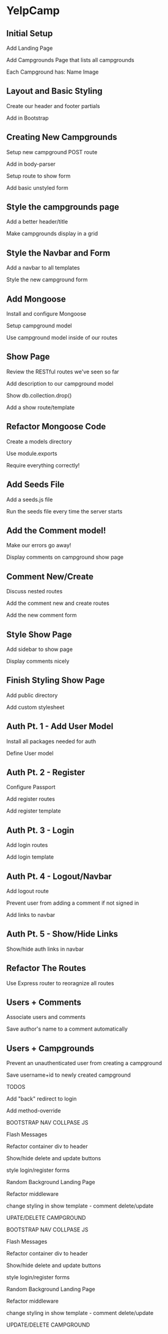 
# YelpCamp
## Initial Setup

Add Landing Page

Add Campgrounds Page that lists all campgrounds

Each Campground has: Name
                     Image
## Layout and Basic Styling

Create our header and footer partials

Add in Bootstrap

## Creating New Campgrounds

Setup new campground POST route

Add in body-parser

Setup route to show form

Add basic unstyled form
## Style the campgrounds page

Add a better header/title

Make campgrounds display in a grid
## Style the Navbar and Form

Add a navbar to all templates

Style the new campground form
## Add Mongoose

Install and configure Mongoose

Setup campground model

Use campground model inside of our routes
## Show Page

Review the RESTful routes we've seen so far

Add description to our campground model

Show db.collection.drop()

Add a show route/template
## Refactor Mongoose Code

Create a models directory

Use module.exports

Require everything correctly!
## Add Seeds File

Add a seeds.js file

Run the seeds file every time the server starts
## Add the Comment model!

Make our errors go away!

Display comments on campground show page
## Comment New/Create

Discuss nested routes

Add the comment new and create routes

Add the new comment form
## Style Show Page

Add sidebar to show page

Display comments nicely
## Finish Styling Show Page

Add public directory

Add custom stylesheet
## Auth Pt. 1 - Add User Model

Install all packages needed for auth

Define User model
## Auth Pt. 2 - Register

Configure Passport

Add register routes

Add register template
## Auth Pt. 3 - Login

Add login routes

Add login template
## Auth Pt. 4 - Logout/Navbar

Add logout route

Prevent user from adding a comment if not signed in

Add links to navbar
## Auth Pt. 5 - Show/Hide Links

Show/hide auth links in navbar
## Refactor The Routes

Use Express router to reoragnize all routes
## Users + Comments

Associate users and comments

Save author's name to a comment automatically
## Users + Campgrounds

Prevent an unauthenticated user from creating a campground

Save username+id to newly created campground

TODOS

Add "back" redirect to login

Add method-override

BOOTSTRAP NAV COLLPASE JS

Flash Messages

Refactor container div to header

Show/hide delete and update buttons

style login/register forms

Random Background Landing Page

Refactor middleware

change styling in show template - comment delete/update

UPATE/DELETE CAMPGROUND

BOOTSTRAP NAV COLLPASE JS

Flash Messages

Refactor container div to header

Show/hide delete and update buttons

style login/register forms

Random Background Landing Page

Refactor middleware

change styling in show template - comment delete/update

UPDATE/DELETE CAMPGROUND

